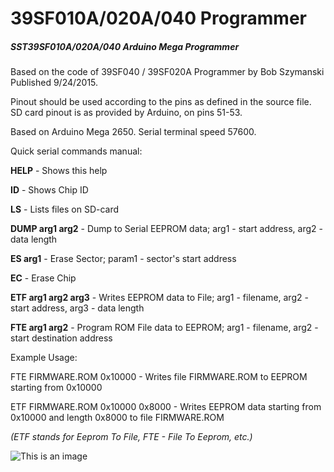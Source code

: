 #  39SF010A/020A/040 Programmer
##### SST39SF010A/020A/040 Arduino Mega Programmer
Based on the code of 39SF040 / 39SF020A Programmer by Bob Szymanski Published 9/24/2015.

Pinout should be used according to the pins as defined in the source file. SD card pinout is as provided by Arduino, on pins 51-53.
 
Based on Arduino Mega 2650. Serial terminal speed 57600.

Quick serial commands manual:

**HELP**                - Shows this help

**ID**                  - Shows Chip ID

**LS**                  - Lists files on SD-card

**DUMP arg1 arg2**      - Dump to Serial EEPROM data; arg1 - start address, arg2 - data length

**ES arg1**             - Erase Sector; param1 - sector's start address

**EC**                  - Erase Chip

**ETF arg1 arg2 arg3**	- Writes EEPROM data to File; arg1 - filename, arg2 - start address, arg3 - data length

**FTE arg1 arg2**        - Program ROM File data to EEPROM; arg1 - filename, arg2 - start destination address

Example Usage: 

FTE FIRMWARE.ROM 0x10000          - Writes file FIRMWARE.ROM to EEPROM starting from 0x10000

ETF FIRMWARE.ROM 0x10000 0x8000   - Writes EEPROM data starting from 0x10000 and length 0x8000 to file FIRMWARE.ROM

*(ETF stands for Eeprom To File, FTE - File To Eeprom, etc.)*

![This is an image](https://myoctocat.com/assets/images/base-octocat.svg)

